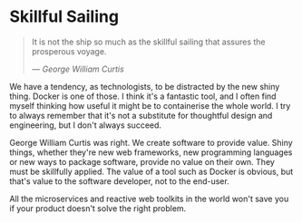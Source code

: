 # Skillful Sailing

> It is not the ship so much as the skillful sailing that assures the prosperous voyage.
>
> <cite>— George William Curtis</cite>

We have a tendency, as technologists, to be distracted by the new shiny thing. Docker is one of those. I think it's a fantastic tool, and I often find myself thinking how useful it might be to containerise the whole world. I try to always remember that it's not a substitute for thoughtful design and engineering, but I don't always succeed.

George William Curtis was right. We create software to provide value. Shiny things, whether they're new web frameworks, new programming languages or new ways to package software, provide no value on their own. They must be skillfully applied. The value of a tool such as Docker is obvious, but that's value to the software developer, not to the end-user.

All the microservices and reactive web toolkits in the world won't save you if your product doesn't solve the right problem.
